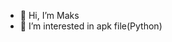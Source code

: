 - 👋 Hi, I’m Maks
- 👀 I’m interested in apk file(Python)


<!---
emstudio-maks/emstudio-maks is a ✨ special ✨ repository because its `README.md` (this file) appears on your GitHub profile.
You can click the Preview link to take a look at your changes.
--->
